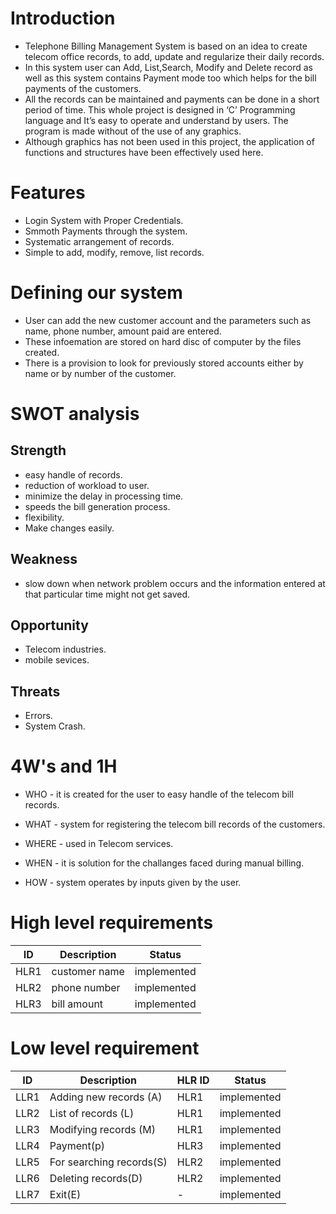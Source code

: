 # Introduction

- Telephone Billing Management System is based on an idea to create telecom office records, to add, update and regularize their daily records. 
- In this system user can Add, List,Search, Modify and Delete record as well as this system contains Payment mode too which helps for the bill payments of the customers.
- All the records can be maintained and payments can be done in a short period of time. This whole project is designed in ‘C’ Programming language and It’s easy to operate and understand by users.
The program is made without of the use of any graphics. 
- Although graphics has not been used in this project, the application of functions and structures have been effectively used here.

# Features

- Login System with Proper Credentials.
- Smmoth Payments through the system.
- Systematic arrangement of records.
- Simple to add, modify, remove, list records.

# Defining our system 

- User can add the new customer account and the parameters such as name, phone number, amount paid are entered.
- These infoemation are stored on hard disc of computer by the files created.
- There is a provision to look for previously stored accounts either by name or by number of the customer.

# SWOT analysis 

## Strength 
- easy handle of records. 
- reduction of workload to user.
- minimize the delay in processing time.
- speeds the bill generation process.
- flexibility.
- Make changes easily.

## Weakness
- slow down when network problem occurs and the information entered at that particular time might not get saved.

## Opportunity
- Telecom industries.
- mobile sevices.

## Threats
- Errors.
- System Crash.

# 4W's and 1H

- WHO - it is created for the user to easy handle of the telecom bill records.
- WHAT - system for registering the telecom bill records of the customers.
- WHERE - used in Telecom services.
- WHEN - it is solution for the challanges faced during manual billing.

- HOW - system operates by inputs given by the user.


# High level requirements 

| ID | Description | Status |
|----|-------------|--------|
| HLR1 | customer name | implemented |
| HLR2 | phone number | implemented |
| HLR3 | bill amount | implemented |


# Low level requirement

| ID | Description | HLR ID | Status |
|----|-------------|--------|--------|
| LLR1 | Adding new records (A) | HLR1 | implemented |
| LLR2 | List of records (L) | HLR1 | implemented |
| LLR3 | Modifying records (M) | HLR1 | implemented |
| LLR4 | Payment(p) | HLR3 | implemented |
| LLR5 | For searching records(S) | HLR2 | implemented |
| LLR6 | Deleting records(D) | HLR2 | implemented |
| LLR7 | Exit(E) | - | implemented |

